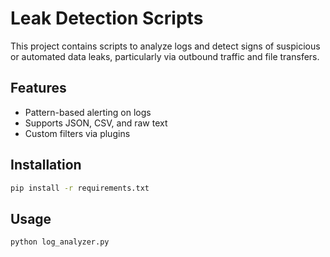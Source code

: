 # Leak Detection Scripts

This project contains scripts to analyze logs and detect signs of suspicious or automated data leaks, particularly via outbound traffic and file transfers.

## Features

- Pattern-based alerting on logs
- Supports JSON, CSV, and raw text
- Custom filters via plugins

## Installation

```bash
pip install -r requirements.txt
```

## Usage

```bash
python log_analyzer.py
```
